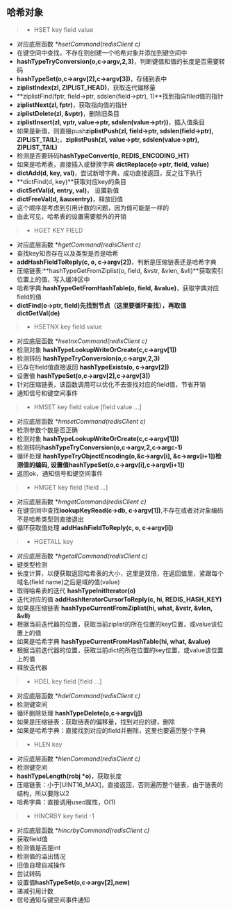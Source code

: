 哈希对象
----
> * HSET key field value
- 对应底层函数 **hsetCommand(redisClient *c)**
- 在键空间中查找，不存在则创建一个哈希对象并添加到键空间中
- **hashTypeTryConversion(o,c->argv,2,3)**，判断键值和值的长度是否需要转码
- **hashTypeSet(o,c->argv[2],c->argv[3])**，存储到表中
- **ziplistIndex(zl, ZIPLIST_HEAD)**，获取迭代偏移量
- **ziplistFind(fptr, field->ptr, sdslen(field->ptr), 1)**找到指向filed值的指针
- **ziplistNext(zl, fptr)**，获取指向值的指针
- **ziplistDelete(zl, &vptr)**，删除旧条目
- **ziplistInsert(zl, vptr, value->ptr, sdslen(value->ptr))**，插入值条目
- 如果是新值，则直接push**ziplistPush(zl, field->ptr, sdslen(field->ptr), ZIPLIST_TAIL);**，**ziplistPush(zl, value->ptr, sdslen(value->ptr), ZIPLIST_TAIL)**
- 检测是否要转码**hashTypeConvert(o, REDIS_ENCODING_HT)**
- 如果是哈希表，直接插入或替换字典 **dictReplace(o->ptr, field, value)**
- **dictAdd(d, key, val)**，尝试新增字典，成功直接返回，反之往下执行
- **dictFind(d, key)**获取对应key的条目
- **dictSetVal(d, entry, val)**， 设置新值
- **dictFreeVal(d, &auxentry)**，释放旧值
- 这个顺序是考虑到引用计数的问题，因为值可能是一样的
- 由此可见，哈希表的设置需要额外的开销

> * HGET KEY FIELD
- 对应底层函数 **hgetCommand(redisClient *c)**
- 查找key知否存在以及类型是否是哈希
- **addHashFieldToReply(c, o, c->argv[2])**，判断是压缩链表还是哈希字典
- 压缩链表:**hashTypeGetFromZiplist(o, field, &vstr, &vlen, &vll)**获取索引位置上的值，写入缓冲区中
- 哈希字典:**hashTypeGetFromHashTable(o, field, &value)**，获取字典对应field的值
- **dictFind(o->ptr, field)**先找到节点（这里要循环查找），再取值**dictGetVal(de)**

> * HSETNX key field value
- 对应底层函数 **hsetnxCommand(redisClient *c)**
- 检测对象 **hashTypeLookupWriteOrCreate(c,c->argv[1])**
- 检测转码 **hashTypeTryConversion(o,c->argv,2,3)**
- 已存在field值直接返回 **hashTypeExists(o, c->argv[2])**
- 设置值 **hashTypeSet(o,c->argv[2],c->argv[3])**
- 针对压缩链表，该函数调用可以优化不去查找对应的field值，节省开销
- 通知信号和键空间事件

> * HMSET key field value [field value ...]
- 对应底层函数 **hmsetCommand(redisClient *c)**
- 检测参数个数是否正确
- 检测对象 **hashTypeLookupWriteOrCreate(c,c->argv[1]))**
- 检测转码**hashTypeTryConversion(o,c->argv,2,c->argc-1)**
- 循环处理 **hashTypeTryObjectEncoding(o,&c->argv[i], &c->argv[i+1])**检测值的编码, 设置值**hashTypeSet(o,c->argv[i],c->argv[i+1])**
- 返回ok，通知信号和键空间事件

> * HMGET key field [field ...]
- 对应底层函数 **hmgetCommand(redisClient *c)**
- 在键空间中查找**lookupKeyRead(c->db, c->argv[1])**,不存在或者对对象编码不是哈希类型则直接退出
- 循环获取值处理 **addHashFieldToReply(c, o, c->argv[i])**

> * HGETALL key
- 对应底层函数 **hgetallCommand(redisClient *c)**
- 键类型检测
- 长度计算，以便获取返回哈希表的大小，这里是双倍，在返回值里，紧跟每个域名(field name)之后是域的值(value)
- 取得哈希表的迭代 **hashTypeInitIterator(o)**
- 迭代对应的值 **addHashIteratorCursorToReply(c, hi, REDIS_HASH_KEY)**
- 如果是压缩链表 **hashTypeCurrentFromZiplist(hi, what, &vstr, &vlen, &vll)**
- 根据当前迭代器的位置，获取当前ziplist的所在位置的key位置，或value该位置上的值
- 如果是哈希字典 **hashTypeCurrentFromHashTable(hi, what, &value)**
- 根据当前迭代器的位置，获取当前dict的所在位置的key位置，或value该位置上的值
- 释放迭代器

> * HDEL key field [field ...]
- 对应底层函数 **hdelCommand(redisClient *c)**
- 检测键空间
- 循环删除处理 **hashTypeDelete(o,c->argv[j])**
- 如果是压缩链表：获取链表的偏移量，找到对应的键，删除
- 如果是哈希字典：直接找到对应的field并删除，这里也要遍历整个字典

> * HLEN key
- 对应底层函数 **hlenCommand(redisClient *c)**
- 检测键空间
- **hashTypeLength(robj *o)**，获取长度
- 压缩链表：小于[UINT16_MAX]，直接返回，否则遍历整个链表，由于链表的结构，所以要除以2
- 哈希字典：直接调用used属性，O(1)

> * HINCRBY key field -1
- 对应底层函数 **hincrbyCommand(redisClient *c)**
- 获取field值
- 检测值是否是int
- 检测值的溢出情况
- 旧值自增自减操作
- 尝试转码
- 设置值**hashTypeSet(o,c->argv[2],new)**
- 递减引用计数
- 信号通知与键空间事件通知

 
 
 
 






